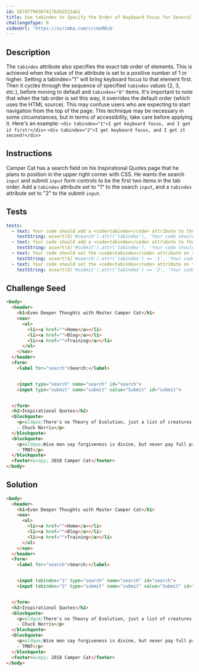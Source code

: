 ```yaml
---
id: 587d7790367417b2b2512ab1
title: Use tabindex to Specify the Order of Keyboard Focus for Several Elements
challengeType: 0
videoUrl: 'https://scrimba.com/c/cmzRRcb'
---
```


## Description
<section id='description'>
The <code>tabindex</code> attribute also specifies the exact tab order of elements. This is achieved when the value of the attribute is set to a positive number of 1 or higher.
Setting a tabindex="1" will bring keyboard focus to that element first. Then it cycles through the sequence of specified <code>tabindex</code> values (2, 3, etc.), before moving to default and <code>tabindex="0"</code> items.
It's important to note that when the tab order is set this way, it overrides the default order (which uses the HTML source). This may confuse users who are expecting to start navigation from the top of the page. This technique may be necessary in some circumstances, but in terms of accessibility, take care before applying it.
Here's an example:
<code>&lt;div tabindex=&quot;1&quot;&gt;I get keyboard focus, and I get it first!&lt;/div&gt;</code>
<code>&lt;div tabindex=&quot;2&quot;&gt;I get keyboard focus, and I get it second!&lt;/div&gt;</code>
</section>

## Instructions
<section id='instructions'>
Camper Cat has a search field on his Inspirational Quotes page that he plans to position in the upper right corner with CSS. He wants the search <code>input</code> and submit <code>input</code> form controls to be the first two items in the tab order. Add a <code>tabindex</code> attribute set to "1" to the search <code>input</code>, and a <code>tabindex</code> attribute set to "2" to the submit <code>input</code>.
</section>

## Tests
<section id='tests'>

```yml
tests:
  - text: Your code should add a <code>tabindex</code> attribute to the search <code>input</code> tag.
    testString: assert($('#search').attr('tabindex'), 'Your code should add a <code>tabindex</code> attribute to the search <code>input</code> tag.');
  - text: Your code should add a <code>tabindex</code> attribute to the submit <code>input</code> tag.
    testString: assert($('#submit').attr('tabindex'), 'Your code should add a <code>tabindex</code> attribute to the submit <code>input</code> tag.');
  - text: Your code should set the <code>tabindex</code> attribute on the search <code>input</code> tag to a value of 1.
    testString: assert($('#search').attr('tabindex') == '1', 'Your code should set the <code>tabindex</code> attribute on the search <code>input</code> tag to a value of 1.');
  - text: Your code should set the <code>tabindex</code> attribute on the submit <code>input</code> tag to a value of 2.
    testString: assert($('#submit').attr('tabindex') == '2', 'Your code should set the <code>tabindex</code> attribute on the submit <code>input</code> tag to a value of 2.');

```

</section>

## Challenge Seed
<section id='challengeSeed'>

<div id='html-seed'>

```html
<body>
  <header>
    <h1>Even Deeper Thoughts with Master Camper Cat</h1>
    <nav>
      <ul>
        <li><a href="">Home</a></li>
        <li><a href="">Blog</a></li>
        <li><a href="">Training</a></li>
      </ul>
    </nav>
  </header>
  <form>
    <label for="search">Search:</label>


    <input type="search" name="search" id="search">
    <input type="submit" name="submit" value="Submit" id="submit">


  </form>
  <h2>Inspirational Quotes</h2>
  <blockquote>
    <p>&ldquo;There's no Theory of Evolution, just a list of creatures I've allowed to live.&rdquo;<br>
    - Chuck Norris</p>
  </blockquote>
  <blockquote>
    <p>&ldquo;Wise men say forgiveness is divine, but never pay full price for late pizza.&rdquo;<br>
    - TMNT</p>
  </blockquote>
  <footer>&copy; 2018 Camper Cat</footer>
</body>
```

</div>



</section>

## Solution
<section id='solution'>

```html
<body>
  <header>
    <h1>Even Deeper Thoughts with Master Camper Cat</h1>
    <nav>
      <ul>
        <li><a href="">Home</a></li>
        <li><a href="">Blog</a></li>
        <li><a href="">Training</a></li>
      </ul>
    </nav>
  </header>
  <form>
    <label for="search">Search:</label>


    <input tabindex="1" type="search" name="search" id="search">
    <input tabindex="2" type="submit" name="submit" value="Submit" id="submit">


  </form>
  <h2>Inspirational Quotes</h2>
  <blockquote>
    <p>&ldquo;There's no Theory of Evolution, just a list of creatures I've allowed to live.&rdquo;<br>
    - Chuck Norris</p>
  </blockquote>
  <blockquote>
    <p>&ldquo;Wise men say forgiveness is divine, but never pay full price for late pizza.&rdquo;<br>
    - TMNT</p>
  </blockquote>
  <footer>&copy; 2018 Camper Cat</footer>
</body>
```
</section>
